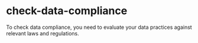 # check-data-compliance
To check data compliance, you need to evaluate your data practices against relevant laws and regulations.
